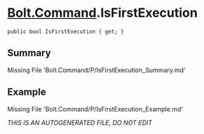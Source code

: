 # [Bolt.Command](Types/Bolt.Command.md).IsFirstExecution
`public bool IsFirstExecution { get; }`
## Summary
Missing File 'Bolt.Command/P/IsFirstExecution_Summary.md'
## Example
Missing File 'Bolt.Command/P/IsFirstExecution_Example.md'

*THIS IS AN AUTOGENERATED FILE, DO NOT EDIT*
